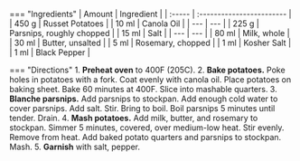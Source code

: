 === "Ingredients"
    | Amount | Ingredient                |
    | :----- | :------------------------ |
    | 450 g  | Russet Potatoes           |
    | 10 ml  | Canola Oil                |
    | ---    | ---                       |
    | 225 g  | Parsnips, roughly chopped |
    | 15 ml  | Salt                      |
    | ---    | ---                       |
    | 80 ml  | Milk, whole               |
    | 30 ml  | Butter, unsalted          |
    | 5 ml   | Rosemary, chopped         |
    | 1 ml   | Kosher Salt               |
    | 1 ml   | Black Pepper              |

=== "Directions"
    1. **Preheat oven** to 400F (205C).
    2. **Bake potatoes.** Poke holes in potatoes with a fork. Coat evenly with canola oil. Place potatoes on baking sheet. Bake 60 minutes at 400F. Slice into mashable quarters.
    3. **Blanche parsnips.** Add parsnips to stockpan. Add enough cold water to cover parsnips. Add salt. Stir. Bring to boil. Boil parsnips 5 minutes until tender. Drain.
    4. **Mash potatoes.** Add milk, butter, and rosemary to stockpan. Simmer 5 minutes, covered, over medium-low heat. Stir evenly. Remove from heat. Add baked potato quarters and parsnips to stockpan. Mash.
    5. **Garnish** with salt, pepper.
